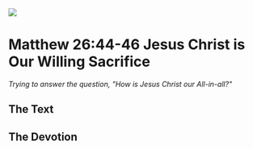 <img class="intro-right" src="/images/art-matthew.jpg">

# Matthew 26:44-46 Jesus Christ is Our Willing Sacrifice

*Trying to answer the question, "How is Jesus Christ our All-in-all?"*

## The Text

## The Devotion